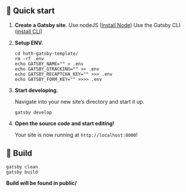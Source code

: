 ## 🚀 Quick start

1.  **Create a Gatsby site.**
    Use nodeJS ([Install Node](https://nodejs.org/en/download/current))
    Use the Gatsby CLI ([install CLI](https://www.gatsbyjs.com/docs/tutorial/getting-started/part-0/#gatsby-cli))

2.  **Setup ENV.**

    ```shell
    cd hoth-gatsby-template/
    rm -rf .env
    echo GATSBY_NAME="" > .env
    echo GATSBY_GTRACKING="" >> .env
    echo GATSBY_RECAPTCHA_KEY="" >>> .env
    echo GATSBY_FORM_KEY="" >>>> .env
    ```

3.  **Start developing.**

    Navigate into your new site’s directory and start it up.

    ```shell
    gatsby develop
    ```

4.  **Open the source code and start editing!**

    Your site is now running at `http://localhost:8000`!

## 🚀 Build

    gatsby clean
    gatsby build

**Build will be found in public/**
